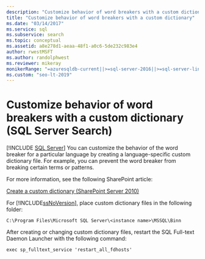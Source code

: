 ```yaml
---
description: "Customize behavior of word breakers with a custom dictionary (SQL Server Search)"
title: "Customize behavior of word breakers with a custom dictionary"
ms.date: "03/14/2017"
ms.service: sql
ms.subservice: search
ms.topic: conceptual
ms.assetid: a8e278d1-aeaa-48f1-a0c6-5de232c983e4
author: rwestMSFT
ms.author: randolphwest
ms.reviewer: mikeray
monikerRange: "=azuresqldb-current||>=sql-server-2016||>=sql-server-linux-2017||=azuresqldb-mi-current"
ms.custom: "seo-lt-2019"
---
```

# Customize behavior of word breakers with a custom dictionary (SQL Server Search)
 [!INCLUDE [SQL Server](../../includes/applies-to-version/sqlserver.md)]
  You can customize the behavior of the word breaker for a particular language by creating a language-specific custom dictionary file. For example, you can prevent the word breaker from breaking certain terms or patterns.  
  
 For more information, see the following SharePoint article:  
  
 [Create a custom dictionary (SharePoint Server 2010)](/previous-versions/office/sharepoint-server-2010/cc263242(v=office.14))  
  
 For [!INCLUDE[ssNoVersion](../../includes/ssnoversion-md.md)], place custom dictionary files in the following folder:  
  
 `C:\Program Files\Microsoft SQL Server\<instance name>\MSSQL\Binn`  
  
 After creating or changing custom dictionary files, restart the SQL Full-text Daemon Launcher with the following command:  
  
 `exec sp_fulltext_service 'restart_all_fdhosts'`  
  
